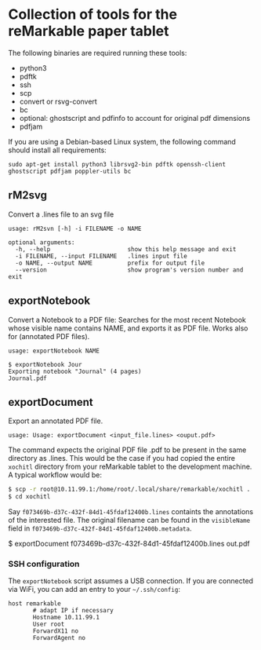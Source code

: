# Collection of tools for the reMarkable paper tablet
The following binaries are required running these tools:

 * python3
 * pdftk
 * ssh
 * scp
 * convert or rsvg-convert
 * bc
 * optional: ghostscript and pdfinfo to account for original pdf dimensions
 * pdfjam

If you are using a Debian-based Linux system, the following command should
install all requirements:

	sudo apt-get install python3 librsvg2-bin pdftk openssh-client ghostscript pdfjam poppler-utils bc

## rM2svg

Convert a .lines file to an svg file

    usage: rM2svn [-h] -i FILENAME -o NAME

    optional arguments:
      -h, --help                      show this help message and exit
      -i FILENAME, --input FILENAME   .lines input file
      -o NAME, --output NAME          prefix for output file
      --version                       show program's version number and exit

## exportNotebook

Convert a Notebook to a PDF file: Searches for the most recent Notebook whose
visible name contains NAME, and exports it as PDF file. Works also for
(annotated PDF files).

    usage: exportNotebook NAME

    $ exportNotebook Jour
    Exporting notebook "Journal" (4 pages)
    Journal.pdf

## exportDocument

Export an annotated PDF file.

    usage: Usage: exportDocument <input_file.lines> <ouput.pdf>

The command expects the original PDF file <foo>.pdf to be present in the same
directory as <foo>.lines. This would be the case if you had copied the entire
`xochitl` directory from your reMarkable tablet to the development machine.
A typical workflow would be:

```bash
$ scp -r root@10.11.99.1:/home/root/.local/share/remarkable/xochitl .
$ cd xochitl
```

Say `f073469b-d37c-432f-84d1-45fdaf12400b.lines` containts the annotations of
the interested file. The original filename can be found in the `visibleName`
field in `f073469b-d37c-432f-84d1-45fdaf12400b.metadata`.

$ exportDocument f073469b-d37c-432f-84d1-45fdaf12400b.lines out.pdf

### SSH configuration

The `exportNotebook` script assumes a USB connection. If you are connected via
WiFi, you can add an entry to your `~/.ssh/config`:

    host remarkable
		   # adapt IP if necessary
           Hostname 10.11.99.1
           User root
           ForwardX11 no
           ForwardAgent no
